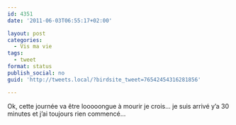 ```yaml
---
id: 4351
date: '2011-06-03T06:55:17+02:00'

layout: post
categories:
  - Vis ma vie
tags:
  - tweet
format: status
publish_social: no
guid: 'http://tweets.local/?birdsite_tweet=76542454316281856'

---
```


Ok, cette journée va être looooongue à mourir je crois… je suis arrivé y’a 30 minutes et j’ai toujours rien commencé…